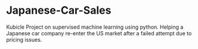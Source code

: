 # Japanese-Car-Sales
Kubicle Project on supervised machine learning using python. Helping a Japanese car company re-enter the US market after a failed attempt due to pricing issues.
